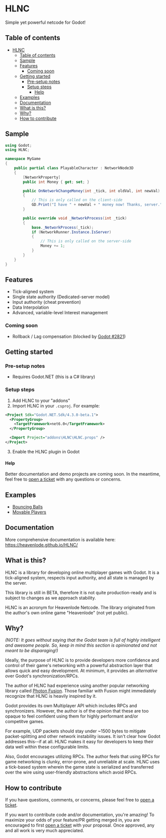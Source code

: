 # HLNC

Simple yet powerful netcode for Godot!

## Table of contents
- [HLNC](#hlnc)
  - [Table of contents](#table-of-contents)
  - [Sample](#sample)
  - [Features](#features)
    - [Coming soon](#coming-soon)
  - [Getting started](#getting-started)
    - [Pre-setup notes](#pre-setup-notes)
    - [Setup steps](#setup-steps)
      - [Help](#help)
  - [Examples](#examples)
  - [Documentation](#documentation)
  - [What is this?](#what-is-this)
  - [Why?](#why)
  - [How to contribute](#how-to-contribute)

## Sample

```cs
using Godot;
using HLNC;

namespace MyGame
{
	public partial class PlayableCharacter : NetworkNode3D
	{
		[NetworkProperty]
		public int Money { get; set; }

		public OnNetworkChangeMoney(int _tick, int oldVal, int newVal)
		{
			// This is only called on the client-side
			GD.Print("I have " + newVal + " money now! Thanks, server.");
		}

		public override void _NetworkProcess(int _tick)
		{
			base._NetworkProcess(_tick);
			if (NetworkRunner.Instance.IsServer)
			{
				// This is only called on the server-side
				Money += 1;
			}
		}
	}
}
```

## Features

* Tick-aligned system
* Single state authority (Dedicated-server model)
* Input authority (cheat prevention)
* Data Interpolation
* Advanced, variable-level Interest management

### Coming soon
* Rollback / Lag compensation (blocked by [Godot #2821](https://github.com/godotengine/godot-proposals/issues/2821))

## Getting started

### Pre-setup notes

* Requires Godot.NET (this is a C# library)

### Setup steps

1. Add HLNC to your "addons"
2. Import HLNC in your `.csproj`. For example:
```xml
<Project Sdk="Godot.NET.Sdk/4.3.0-beta.1">
  <PropertyGroup>
    <TargetFramework>net6.0</TargetFramework>
  </PropertyGroup>

  <Import Project="addons\HLNC\HLNC.props" />
</Project>
```
3. Enable the HLNC plugin in Godot

#### Help
Better documentation and demo projects are coming soon. In the meantime, feel free to [open a ticket](https://github.com/Heavenlode/HLNC/issues/new) with any questions or concerns.

## Examples
* [Bouncing Balls](https://github.com/Heavenlode/HLNC-Demo-BouncingBalls/tree/main)
* [Movable Players](https://github.com/Heavenlode/HLNC-Demo-MovablePlayers)

## Documentation

More comprehensive documentation is available here: https://heavenlode.github.io/HLNC/

## What is this?

HLNC is a library for developing online multiplayer games with Godot. It is a tick-aligned system, respects input authority, and all state is managed by the server.

This library is still in BETA, therefore it is not quite production-ready and is subject to changes as we approach stability.

HLNC is an acronym for Heavenlode Netcode. The library originated from the author's own online game "Heavenlode" (not yet public).

## Why?

_(NOTE: It goes without saying that the Godot team is full of highly intelligent and awesome people. So, keep in mind this section is opinionated and not meant to be disparaging!)_

Ideally, the purpose of HLNC is to provide developers more confidence and control of their game's networking with a powerful abstraction layer that allows quick and easy development. At minimum, it provides an *alternative* over Godot's synchronization/RPCs.

The author of HLNC had experience using another popular networking library called [Photon Fusion](https://www.photonengine.com/fusion). Those familiar with Fusion might immediately recognize that HLNC is heavily inspired by it.

Godot provides its own Multiplayer API which includes RPCs and synchronizers. However, the author is of the opinion that these are too opaque to feel confident using them for highly performant and/or competitve games.

For example, UDP packets should stay under ~1500 bytes to mitigate packet-splitting and other network instability issues. It isn't clear how Godot addresses this--if at all. HLNC makes it easy for developers to keep their data well within these configurable limits.

Also, Godot encourages utilizing RPCs. The author feels that using RPCs for game networking is clunky, error-prone, and unreliable at scale. HLNC uses a tick-based system wherein the game state is serialized and transferred over the wire using user-friendly abstractions which avoid RPCs.

## How to contribute

If you have questions, comments, or concerns, please feel free to [open a ticket](https://github.com/Heavenlode/HLNC/issues/new).

If you want to contribute code and/or documentation, you're amazing! To maximize your odds of your feature/PR getting merged in, you are encouraged to first [open a ticket](https://github.com/Heavenlode/HLNC/issues/new) with your proposal. Once approved, any and all work is very much appreciated.
